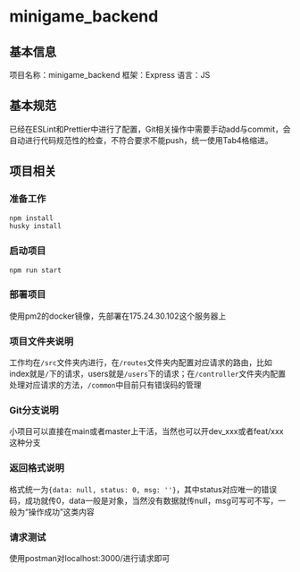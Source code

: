 # minigame_backend

## 基本信息
项目名称：minigame_backend
框架：Express
语言：JS

## 基本规范
已经在ESLint和Prettier中进行了配置，Git相关操作中需要手动add与commit，会自动进行代码规范性的检查，不符合要求不能push，统一使用Tab4格缩进。

## 项目相关

### 准备工作
```bash
npm install
husky install
```

### 启动项目
```bash
npm run start
```

### 部署项目

使用pm2的docker镜像，先部署在175.24.30.102这个服务器上

### 项目文件夹说明

工作均在`/src`文件夹内进行，在`/routes`文件夹内配置对应请求的路由，比如index就是`/`下的请求，users就是`/users`下的请求；在`/controller`文件夹内配置处理对应请求的方法，`/common`中目前只有错误码的管理

### Git分支说明

小项目可以直接在main或者master上干活，当然也可以开dev_xxx或者feat/xxx这种分支

### 返回格式说明

格式统一为`{data: null, status: 0, msg: ''}`，其中status对应唯一的错误码，成功就传0，data一般是对象，当然没有数据就传null，msg可写可不写，一般为“操作成功”这类内容

### 请求测试

使用postman对localhost:3000/进行请求即可
